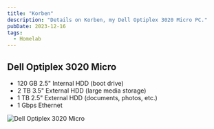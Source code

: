 ```yaml
---
title: "Korben"
description: "Details on Korben, my Dell Optiplex 3020 Micro PC."
pubDate: 2023-12-16
tags:
  - Homelab
---
```


## Dell Optiplex 3020 Micro

- 120 GB 2.5" Internal HDD (boot drive)
- 2 TB 3.5" External HDD (large media storage)
- 1 TB 2.5" External HDD (documents, photos, etc.)
- 1 Gbps Ethernet

![Dell Optiplex 3020 Micro](/img/wiki/optiplex3020micro.jpg)

<br>
<br>
